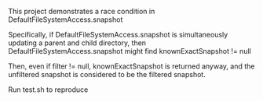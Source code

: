 This project demonstrates a race condition in DefaultFileSystemAccess.snapshot

Specifically, if DefaultFileSystemAccess.snapshot is simultaneously updating a parent and child directory, then DefaultFileSystemAccess.snapshot might find knownExactSnapshot != null

Then, even if filter != null, knownExactSnapshot is returned anyway, and the unfiltered snapshot is considered to be the filtered snapshot.

Run test.sh to reproduce
